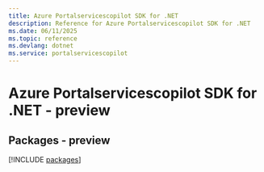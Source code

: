 ```yaml
---
title: Azure Portalservicescopilot SDK for .NET
description: Reference for Azure Portalservicescopilot SDK for .NET
ms.date: 06/11/2025
ms.topic: reference
ms.devlang: dotnet
ms.service: portalservicescopilot
---
```

# Azure Portalservicescopilot SDK for .NET - preview
## Packages - preview
[!INCLUDE [packages](portalservicescopilot-index.md)]